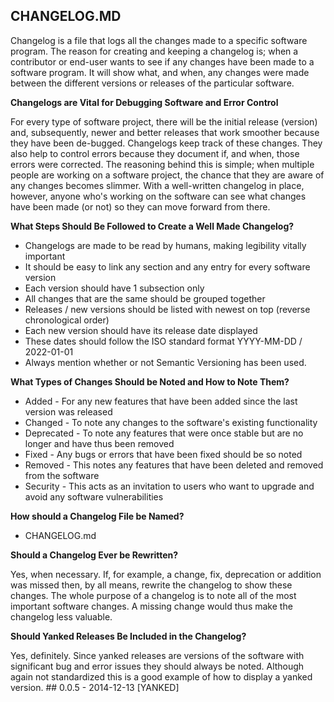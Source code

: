 ## CHANGELOG.MD

Changelog is a file that logs all the changes made to a specific software program. The reason for creating and keeping a changelog is; when a contributor or end-user wants to see if any changes have been made to a software program.
It will show what, and when, any changes were made between the different versions or releases of the particular software.

**Changelogs are Vital for Debugging Software and Error Control**

For every type of software project, there will be the initial release (version) and, subsequently, newer and better releases that work smoother because they have been de-bugged.
Changelogs keep track of these changes. They also help to control errors because they document if, and when, those errors were corrected.
The reasoning behind this is simple; when multiple people are working on a software project, the chance that they are aware of any changes becomes slimmer. With a well-written changelog in place, however, anyone who's working on the software can see what changes have been made (or not) so they can move forward from there.

**What Steps Should Be Followed to Create a Well Made Changelog?**

* Changelogs are made to be read by humans, making legibility vitally important
* It should be easy to link any section and any entry for every software version
* Each version should have 1 subsection only
* All changes that are the same should be grouped together
* Releases / new versions should be listed with newest on top (reverse chronological order)
* Each new version should have its release date displayed
* These dates should follow the ISO standard format YYYY-MM-DD / 2022-01-01
* Always mention whether or not Semantic Versioning has been used.

**What Types of Changes Should be Noted and How to Note Them?**

* Added - For any new features that have been added since the last version was released
* Changed - To note any changes to the software's existing functionality
* Deprecated - To note any features that were once stable but are no longer and have thus been removed
* Fixed - Any bugs or errors that have been fixed should be so noted
* Removed - This notes any features that have been deleted and removed from the software
* Security - This acts as an invitation to users who want to upgrade and avoid any software vulnerabilities

**How should a Changelog File be Named?**

- CHANGELOG.md

**Should a Changelog Ever be Rewritten?**

Yes, when necessary. If, for example, a change, fix, deprecation or addition was missed then, by all means, rewrite the changelog to show these changes. The whole purpose of a changelog is to note all of the most important software changes. A missing change would thus make the changelog less valuable.

**Should Yanked Releases Be Included in the Changelog?**

Yes, definitely. Since yanked releases are versions of the software with significant bug and error issues they should always be noted. Although again not standardized this is a good example of how to display a yanked version. ## 0.0.5 - 2014-12-13 [YANKED]
